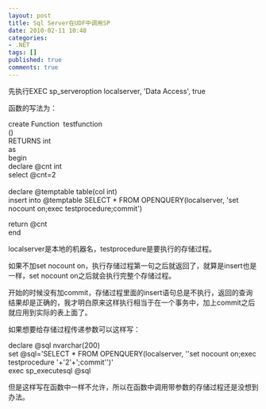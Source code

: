 ```yaml
---
layout: post
title: Sql Server在UDF中调用SP
date: 2010-02-11 10:48
categories:
- .NET
tags: []
published: true
comments: true
---
```

<p><p>先执行EXEC sp_serveroption localserver, 'Data Access', true</p>  <p>函数的写法为：</p>  <p>create Function&#160; testfunction    <br />()&#160;&#160;&#160;&#160; <br />RETURNS int     <br />as     <br />begin     <br />declare @cnt int     <br />select @cnt=2     <br />    <br />declare @temptable table(col int)     <br />insert into @temptable SELECT * FROM OPENQUERY(localserver, 'set nocount on;exec testprocedure;commit')</p>  <p>return @cnt    <br />end&#160;&#160; </p>  <p>localserver是本地的机器名，testprocedure是要执行的存储过程。</p>  <p>如果不加set nocount on，执行存储过程第一句之后就返回了，就算是insert也是一样，set nocount on之后就会执行完整个存储过程。</p>  <p>开始的时候没有加commit，存储过程里面的insert语句总是不执行，返回的查询结果却是正确的，我才明白原来这样执行相当于在一个事务中，加上commit之后就应用到实际的表上面了。</p>  <p>如果想要给存储过程传递参数可以这样写：</p>  <p>declare @sql nvarchar(200)   <br />set @sql='SELECT * FROM OPENQUERY(localserver, ''set nocount on;exec testprocedure '+'2'+';commit'')'    <br />exec sp_executesql @sql</p>  <p>但是这样写在函数中一样不允许，所以在函数中调用带参数的存储过程还是没想到办法。</p></p>
